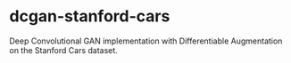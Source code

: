 # dcgan-stanford-cars
Deep Convolutional GAN implementation with Differentiable Augmentation on the Stanford Cars dataset.
